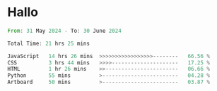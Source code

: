 # Hallo
<!--START_SECTION:waka-->

```rust
From: 31 May 2024 - To: 30 June 2024

Total Time: 21 hrs 25 mins

JavaScript   14 hrs 26 mins  >>>>>>>>>>>>>>>>>--------   66.56 %
CSS          3 hrs 44 mins   >>>>---------------------   17.25 %
HTML         1 hr 26 mins    >>-----------------------   06.66 %
Python       55 mins         >------------------------   04.28 %
Artboard     50 mins         >------------------------   03.87 %
```

<!--END_SECTION:waka-->
